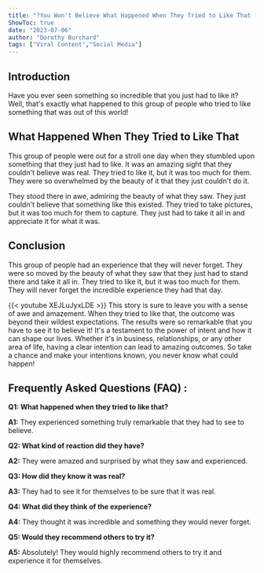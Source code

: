 ```yaml
---
title: "?You Won't Believe What Happened When They Tried to Like That - You Have to See It to Believe It!"
ShowToc: true 
date: "2023-07-06"
author: "Dorothy Burchard" 
tags: ["Viral Content","Social Media"]
---
```

## Introduction

Have you ever seen something so incredible that you just had to like it? Well, that's exactly what happened to this group of people who tried to like something that was out of this world!

## What Happened When They Tried to Like That

This group of people were out for a stroll one day when they stumbled upon something that they just had to like. It was an amazing sight that they couldn't believe was real. They tried to like it, but it was too much for them. They were so overwhelmed by the beauty of it that they just couldn't do it.

They stood there in awe, admiring the beauty of what they saw. They just couldn't believe that something like this existed. They tried to take pictures, but it was too much for them to capture. They just had to take it all in and appreciate it for what it was.

## Conclusion

This group of people had an experience that they will never forget. They were so moved by the beauty of what they saw that they just had to stand there and take it all in. They tried to like it, but it was too much for them. They will never forget the incredible experience they had that day.

{{< youtube XEJLuJyxLDE >}} 
This story is sure to leave you with a sense of awe and amazement. When they tried to like that, the outcome was beyond their wildest expectations. The results were so remarkable that you have to see it to believe it! It's a testament to the power of intent and how it can shape our lives. Whether it's in business, relationships, or any other area of life, having a clear intention can lead to amazing outcomes. So take a chance and make your intentions known, you never know what could happen!

## Frequently Asked Questions (FAQ) :
**Q1: What happened when they tried to like that?**

**A1:** They experienced something truly remarkable that they had to see to believe. 

**Q2: What kind of reaction did they have?**

**A2:** They were amazed and surprised by what they saw and experienced. 

**Q3: How did they know it was real?**

**A3:** They had to see it for themselves to be sure that it was real. 

**Q4: What did they think of the experience?**

**A4:** They thought it was incredible and something they would never forget. 

**Q5: Would they recommend others to try it?**

**A5:** Absolutely! They would highly recommend others to try it and experience it for themselves.





